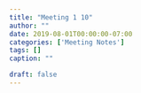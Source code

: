```yaml
---
title: "Meeting 1 10"
author: ""
date: 2019-08-01T00:00:00-07:00
categories: ['Meeting Notes']
tags: []
caption: ""

draft: false
---
```

